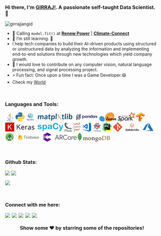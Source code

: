 ### Hi there, I'm [GIRRAJ!](https://github.com/Girrajjangid). A passionate self-taught Data Scientist. 👋

<p align="left"> <img src="https://komarev.com/ghpvc/?username=girrajjangid&label=Views&color=blue&style=plastic" alt="girrajjangid" /> </p>

- 🔭 Calling `model.fit()` at  **[Renew Power](https://www.renewpower.in/)** | **[Climate-Connect](https://www.climate-connect.com/)**
- 🌱 I’m still learning. 🤣
- I help tech companies to build their AI-driven products using structured or unstructured data by analyzing the information and implementing end-to-end solutions through new technologies which yield company growth. 
- 🥅 I would love to contribute on any computer vision, natural language processing, and signal processing project.
- ⚡ Fun fact: Once upon a time I was a Game Developer.😄
- Check my [World](https://geet-resume.herokuapp.com/users/Girrajjangid)  

<br />

### Languages and Tools:
<code><img height="30" src="https://raw.githubusercontent.com/Girrajjangid/Girrajjangid/master/assets/java.png"></code>
<code><img height="30" src="https://raw.githubusercontent.com/Girrajjangid/Girrajjangid/master/assets/python.png"></code>
<code><img height="30" src="https://raw.githubusercontent.com/Girrajjangid/Girrajjangid/master/assets/numpy.png"></code>
<code><img height="30" src="https://raw.githubusercontent.com/Girrajjangid/Girrajjangid/master/assets/matplotlib.png"></code>
<code><img height="30" src="https://raw.githubusercontent.com/Girrajjangid/Girrajjangid/master/assets/pandas.png"></code>
<code><img height="30" src="https://raw.githubusercontent.com/Girrajjangid/Girrajjangid/master/assets/scikit_learn.png"></code>
<code><img height="30" src="https://raw.githubusercontent.com/Girrajjangid/Girrajjangid/master/assets/spark.png"></code>
<code><img height="30" src="https://raw.githubusercontent.com/Girrajjangid/Girrajjangid/master/assets/tensorflow.png"></code>
<code><img height="30" src="https://raw.githubusercontent.com/Girrajjangid/Girrajjangid/master/assets/keras.png"></code>
<code><img height="30" src="https://raw.githubusercontent.com/Girrajjangid/Girrajjangid/master/assets/spacy.png"></code>
<code><img height="30" src="https://raw.githubusercontent.com/Girrajjangid/Girrajjangid/master/assets/flask.png"></code>
<code><img height="30" src="https://raw.githubusercontent.com/Girrajjangid/Girrajjangid/master/assets/jupyter_notebook.png"></code>
<code><img height="30" src="https://raw.githubusercontent.com/Girrajjangid/Girrajjangid/master/assets/visual_studio.png"></code>
<code><img height="30" src="https://raw.githubusercontent.com/Girrajjangid/Girrajjangid/master/assets/spyder.png"></code>
<code><img height="30" src="https://raw.githubusercontent.com/Girrajjangid/Girrajjangid/master/assets/pycharm.jfif"></code>
<code><img height="30" src="https://raw.githubusercontent.com/Girrajjangid/Girrajjangid/master/assets/git.png"></code>
<code><img height="30" src="https://raw.githubusercontent.com/Girrajjangid/Girrajjangid/master/assets/databricks.png"></code>
<code><img height="30" src="https://raw.githubusercontent.com/Girrajjangid/Girrajjangid/master/assets/azure.png"></code>
<code><img height="30" src="https://raw.githubusercontent.com/Girrajjangid/Girrajjangid/master/assets/android_studio.png"></code>
<code><img height="30" src="https://raw.githubusercontent.com/Girrajjangid/Girrajjangid/master/assets/firebase.png"></code>
<code><img height="30" src="https://raw.githubusercontent.com/Girrajjangid/Girrajjangid/master/assets/arcore3.png"></code>
<code><img height="30" src="https://raw.githubusercontent.com/Girrajjangid/Girrajjangid/master/assets/mongodb2.png"></code>



<br />

### Github Stats:

<img align="center" src="https://github-readme-stats.vercel.app/api?username=Girrajjangid&show_icons=true&include_all_commits=true&theme=dracula"  />

<img align="center" src="https://github-readme-stats.vercel.app/api/top-langs/?username=Girrajjangid&layout=compact&theme=dracula" />

[<img align="center" src="https://github-readme-stats.vercel.app/api/pin/?username=Girrajjangid&repo=Machine-Learning-from-Scratch&theme=dracula"/>][Machine-Learning-from-Scratch]

<br />

### Connect with me here:
[<img align="left"  width="22px" src="https://cdn.jsdelivr.net/npm/simple-icons@v3/icons/linkedin.svg" />][linkedin]
[<img align="left"  width="22px" src="https://cdn.jsdelivr.net/npm/simple-icons@v3/icons/instagram.svg" />][instagram]
[<img align="left"  width="22px" src="https://cdn.jsdelivr.net/npm/simple-icons@v3/icons/kaggle.svg" />][kaggle]
[<img align="left"  width="22px" src="https://cdn.jsdelivr.net/npm/simple-icons@v3/icons/hackerrank.svg" />][hackerrank]
[<img align="left"  width="22px" src="https://cdn.jsdelivr.net/npm/simple-icons@v3/icons/hackerearth.svg" />][hackerearth]

<br />

[instagram]: https://www.instagram.com/girraj14581/
[linkedin]: https://www.linkedin.com/in/girrajjangid/
[kaggle]: https://www.kaggle.com/girraj14581
[hackerrank]: https://www.hackerrank.com/girraj_jangid_11
[hackerearth]: https://www.hackerearth.com/@girraj7
[Machine-Learning-from-Scratch]: https://github.com/Girrajjangid/Machine-Learning-from-Scratch/



<div align="center">

### Show some ❤️ by starring some of the repositories!

</div>




